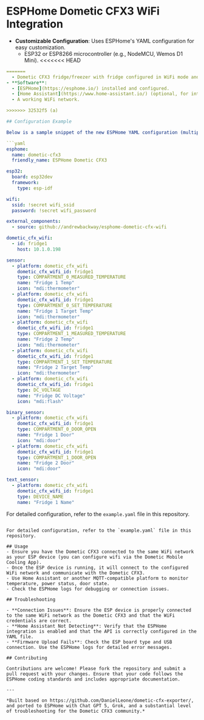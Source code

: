 # ESPHome Dometic CFX3 WiFi Integration

- **Customizable Configuration**: Uses ESPHome's YAML configuration for easy customization.
  - ESP32 or ESP8266 microcontroller (e.g., NodeMCU, Wemos D1 Mini).
<<<<<<< HEAD
```yaml
=======
  - Dometic CFX3 fridge/freezer with fridge configured in WiFi mode and connected to same wireless network as ESPHome device (configured via Mobile Cooling App)
- **Software**:
  - [ESPHome](https://esphome.io/) installed and configured.
  - [Home Assistant](https://www.home-assistant.io/) (optional, for integration).
  - A working WiFi network.

>>>>>>> 32532f5 (a)

## Configuration Example

Below is a sample snippet of the new ESPHome YAML configuration (multiple fridges supported):

```yaml
esphome:
  name: dometic-cfx3
  friendly_name: ESPHome Dometic CFX3

esp32:
  board: esp32dev
  framework:
    type: esp-idf

wifi:
  ssid: !secret wifi_ssid
  password: !secret wifi_password

external_components:
  - source: github://andrewbackway/esphome-dometic-cfx-wifi

dometic_cfx_wifi:
  - id: fridge1
    host: 10.1.0.198

sensor:
  - platform: dometic_cfx_wifi
    dometic_cfx_wifi_id: fridge1
    type: COMPARTMENT_0_MEASURED_TEMPERATURE
    name: "Fridge 1 Temp"
    icon: "mdi:thermometer"
  - platform: dometic_cfx_wifi
    dometic_cfx_wifi_id: fridge1
    type: COMPARTMENT_0_SET_TEMPERATURE
    name: "Fridge 1 Target Temp"
    icon: "mdi:thermometer"
  - platform: dometic_cfx_wifi
    dometic_cfx_wifi_id: fridge1
    type: COMPARTMENT_1_MEASURED_TEMPERATURE
    name: "Fridge 2 Temp"
    icon: "mdi:thermometer"
  - platform: dometic_cfx_wifi
    dometic_cfx_wifi_id: fridge1
    type: COMPARTMENT_1_SET_TEMPERATURE
    name: "Fridge 2 Target Temp"
    icon: "mdi:thermometer"
  - platform: dometic_cfx_wifi
    dometic_cfx_wifi_id: fridge1
    type: DC_VOLTAGE
    name: "Fridge DC Voltage"
    icon: "mdi:flash"

binary_sensor:
  - platform: dometic_cfx_wifi
    dometic_cfx_wifi_id: fridge1
    type: COMPARTMENT_0_DOOR_OPEN
    name: "Fridge 1 Door"
    icon: "mdi:door"
  - platform: dometic_cfx_wifi
    dometic_cfx_wifi_id: fridge1
    type: COMPARTMENT_1_DOOR_OPEN
    name: "Fridge 2 Door"
    icon: "mdi:door"

text_sensor:
  - platform: dometic_cfx_wifi
    dometic_cfx_wifi_id: fridge1
    type: DEVICE_NAME
    name: "Fridge 1 Name"
```

For detailed configuration, refer to the `example.yaml` file in this repository.

```

For detailed configuration, refer to the `example.yaml` file in this repository.

## Usage
- Ensure you have the Dometic CFX3 connected to the same WiFi network as your ESP device (you can configure wifi via the Dometic Mobile Cooling App).
- Once the ESP device is running, it will connect to the configured WiFi network and communicate with the Dometic CFX3.
- Use Home Assistant or another MQTT-compatible platform to monitor temperature, power status, door state.
- Check the ESPHome logs for debugging or connection issues.

## Troubleshooting

- **Connection Issues**: Ensure the ESP device is properly connected to the same WiFi network as the Dometic CFX3 and that the WiFi credentials are correct.
- **Home Assistant Not Detecting**: Verify that the ESPHome integration is enabled and that the API is correctly configured in the YAML file.
- **Firmware Upload Fails**: Check the ESP board type and USB connection. Use the ESPHome logs for detailed error messages.

## Contributing

Contributions are welcome! Please fork the repository and submit a pull request with your changes. Ensure that your code follows the ESPHome coding standards and includes appropriate documentation.

---

*Built based on https://github.com/DanielLeone/dometic-cfx-exporter/, and ported to ESPHome with Chat GPT 5, Grok, and a substantial level of troubleshooting for the Dometic CFX3 community.*
